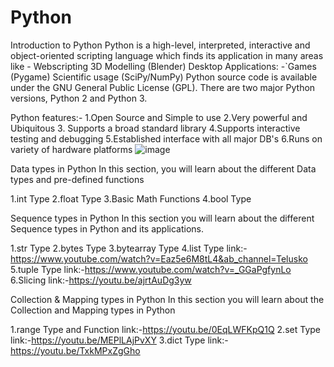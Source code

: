 # Python

Introduction to Python
Python is a high-level, interpreted, interactive and object-oriented scripting language which finds its application in many areas like -
Webscripting
3D Modelling (Blender)
Desktop Applications: -`Games (Pygame)
Scientific usage (SciPy/NumPy)
Python source code is available under the GNU General Public License (GPL). There are two major Python versions, Python 2 and Python 3.


Python features:-
1.Open Source and Simple to use
2.Very powerful and Ubiquitous
3. Supports a broad standard library
4.Supports interactive testing and debugging
5.Established interface with all major DB's
6.Runs on variety of hardware platforms
![image](https://github.com/rukeshsungala/Python/assets/56673560/fe614f71-bae9-4801-adf1-4f809ec41c27)

Data types in Python
In this section, you will learn about the different Data types and pre-defined functions

1.int Type
2.float Type
3.Basic Math Functions
4.bool Type

Sequence types in Python
In this section you will learn about the different Sequence types in Python and its applications.

1.str Type
2.bytes Type
3.bytearray Type
4.list Type  link:-https://www.youtube.com/watch?v=Eaz5e6M8tL4&ab_channel=Telusko
5.tuple Type link:-https://www.youtube.com/watch?v=_GGaPgfynLo
6.Slicing  link:-https://youtu.be/ajrtAuDg3yw


Collection & Mapping types in Python
In this section you will learn about the Collection and Mapping types in Python

1.range Type and Function link:-https://youtu.be/0EqLWFKpQ1Q
2.set Type link:-https://youtu.be/MEPlLAjPvXY
3.dict Type link:-https://youtu.be/TxkMPxZgGho


